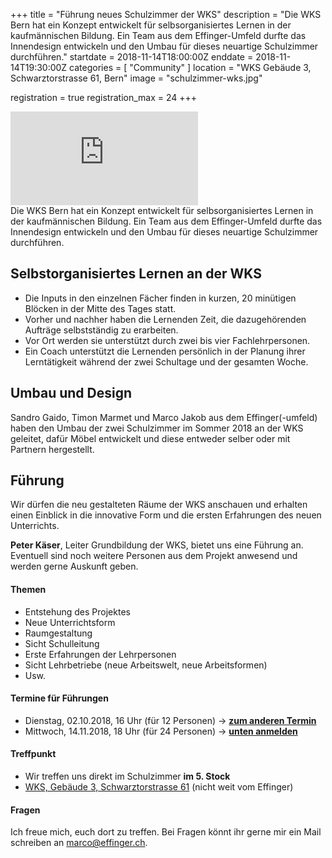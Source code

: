 +++
title = "Führung neues Schulzimmer der WKS"
description = "Die WKS Bern hat ein Konzept entwickelt für selbsorganisiertes Lernen in der kaufmännischen Bildung. Ein Team aus dem Effinger-Umfeld durfte das Innendesign entwickeln und den Umbau für dieses neuartige Schulzimmer durchführen."
startdate = 2018-11-14T18:00:00Z
enddate = 2018-11-14T19:30:00Z
categories = [ "Community" ]
location = "WKS Gebäude 3, Schwarztorstrasse 61, Bern"
image = "schulzimmer-wks.jpg"

registration = true
registration_max = 24
+++


<div class="embed-responsive embed-responsive-16by9">
  <iframe class="embed-responsive-item" src="https://www.youtube.com/embed/exzuIyPA9eE?rel=0" frameborder="0" allowfullscreen></iframe>
</div>

<div class="lead">
Die WKS Bern hat ein Konzept entwickelt für selbsorganisiertes Lernen in der kaufmännischen Bildung. Ein Team aus dem Effinger-Umfeld durfte das Innendesign entwickeln und den Umbau für dieses neuartige Schulzimmer durchführen.
</div>


## Selbstorganisiertes Lernen an der WKS

* Die Inputs in den einzelnen Fächer finden in kurzen, 20 minütigen Blöcken in der Mitte des Tages statt.
* Vorher und nachher haben die Lernenden Zeit, die dazugehörenden Aufträge selbstständig zu erarbeiten.
* Vor Ort werden sie unterstützt durch zwei bis vier Fachlehrpersonen.
* Ein Coach unterstützt die Lernenden persönlich in der Planung ihrer Lerntätigkeit während der zwei Schultage und der gesamten Woche.


## Umbau und Design

Sandro Gaido, Timon Marmet und Marco Jakob aus dem Effinger(-umfeld) haben den Umbau der zwei Schulzimmer im Sommer 2018 an der WKS geleitet, dafür Möbel entwickelt und diese entweder selber oder mit Partnern hergestellt.


## Führung

Wir dürfen die neu gestalteten Räume der WKS anschauen und erhalten einen Einblick in die innovative Form und die ersten Erfahrungen des neuen Unterrichts.

**Peter Käser**, Leiter Grundbildung der WKS, bietet uns eine Führung an. Eventuell sind noch weitere Personen aus dem Projekt anwesend und werden gerne Auskunft geben.


#### Themen

* Entstehung des Projektes
* Neue Unterrichtsform
* Raumgestaltung
* Sicht Schulleitung
* Erste Erfahrungen der Lehrpersonen
* Sicht Lehrbetriebe (neue Arbeitswelt, neue Arbeitsformen)
* Usw.


#### Termine für Führungen

* Dienstag, 02.10.2018, 16 Uhr (für 12 Personen) &rarr; [**zum anderen Termin**](/events/100269/)
* Mittwoch, 14.11.2018, 18 Uhr (für 24 Personen) &rarr; [**unten anmelden**](#anmeldung)


#### Treffpunkt

* Wir treffen uns direkt im Schulzimmer **im 5. Stock**
* [WKS, Gebäude 3, Schwarztorstrasse 61](https://www.google.com/maps/place/Schwarztorstrasse+61,+3007+Bern/@46.944426,7.428064,17z/data=!3m1!4b1!4m5!3m4!1s0x478e39baa59612af:0xb5016459b03ab60b!8m2!3d46.944426!4d7.4302527) (nicht weit vom Effinger)


#### Fragen

Ich freue mich, euch dort zu treffen. Bei Fragen könnt ihr gerne mir ein Mail schreiben an [marco@effinger.ch](mailto:marco@effinger.ch).


